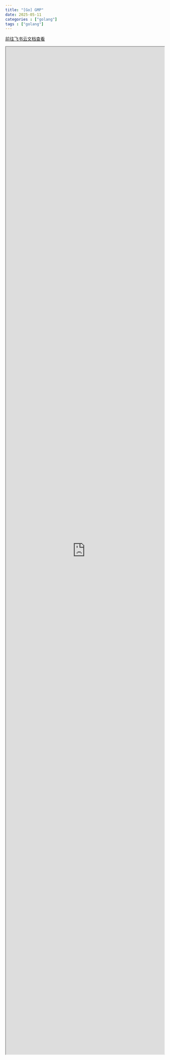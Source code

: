 ```yaml
---
title: "[Go] GMP"
date: 2025-05-11
categories : ["golang"]
tags : ["golang"]
---
```


<a href="https://c6t4wbgxht.feishu.cn/docx/O5M1dTRLxol7G0xScsucuYm6nSg" target="_blank"> 前往飞书云文档查看 </a>
<iframe 
    width="100%"
    style="height: 80vh;"
    allow="fullscreen"
    src="https://c6t4wbgxht.feishu.cn/docx/O5M1dTRLxol7G0xScsucuYm6nSg">


